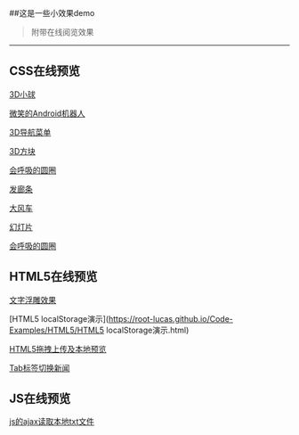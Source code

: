 ##这是一些小效果demo
>附带在线阅览效果
---
## CSS在线预览  
[3D小球](https://root-lucas.github.io/Code-Examples/CSS3/3D%E5%B0%8F%E7%90%83.html)  

[微笑的Android机器人](https://root-lucas.github.io/Code-Examples/CSS3/微笑的Android机器人.html)  

[3D导航菜单](https://root-lucas.github.io/Code-Examples/CSS3/3D导航菜单.html)

[3D方块](https://root-lucas.github.io/Code-Examples/CSS3/3D方块.html)

[会呼吸的圆圈](https://root-lucas.github.io/Code-Examples/CSS3/会呼吸的圆圈.html)

[发廊条](https://root-lucas.github.io/Code-Examples/CSS3/发廊条.html)   

[大风车](https://root-lucas.github.io/Code-Examples/CSS3/大风车.html)

[幻灯片](https://root-lucas.github.io/Code-Examples/CSS3/幻灯片.html)

[会呼吸的圆圈](https://root-lucas.github.io/Code-Examples/CSS3/会呼吸的圆圈.html)


## HTML5在线预览
[文字浮雕效果](https://root-lucas.github.io/Code-Examples/HTML5/文字浮雕效果.html)

[HTML5 localStorage演示](https://root-lucas.github.io/Code-Examples/HTML5/HTML5 localStorage演示.html)

[HTML5拖拽上传及本地预览](https://root-lucas.github.io/Code-Examples/HTML5/HTML5拖拽上传及本地预览.html)

[Tab标签切换新闻](https://root-lucas.github.io/Code-Examples/HTML5/Tab标签切换新闻.html)


## JS在线预览
[js的ajax读取本地txt文件](https://root-lucas.github.io/Code-Examples/Javascript/js的ajax读取本地txt文件.html)

